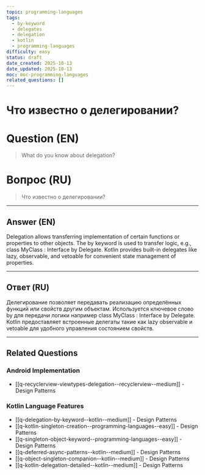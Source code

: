 ```yaml
---
topic: programming-languages
tags:
  - by-keyword
  - delegates
  - delegation
  - kotlin
  - programming-languages
difficulty: easy
status: draft
date_created: 2025-10-13
date_updated: 2025-10-13
moc: moc-programming-languages
related_questions: []
---
```


# Что известно о делегировании?

# Question (EN)
> What do you know about delegation?

# Вопрос (RU)
> Что известно о делегировании?

---

## Answer (EN)

Delegation allows transferring implementation of certain functions or properties to other objects. The by keyword is used to transfer logic, e.g., class MyClass : Interface by Delegate. Kotlin provides built-in delegates like lazy, observable, and vetoable for convenient state management of properties.

---

## Ответ (RU)

Делегирование позволяет передавать реализацию определённых функций или свойств другим объектам. Используется ключевое слово by для передачи логики например class MyClass : Interface by Delegate. Kotlin предоставляет встроенные делегаты такие как lazy observable и vetoable для удобного управления состоянием свойств.


---

## Related Questions

### Android Implementation
- [[q-recyclerview-viewtypes-delegation--recyclerview--medium]] - Design Patterns

### Kotlin Language Features
- [[q-delegation-by-keyword--kotlin--medium]] - Design Patterns
- [[q-kotlin-singleton-creation--programming-languages--easy]] - Design Patterns
- [[q-singleton-object-keyword--programming-languages--easy]] - Design Patterns
- [[q-deferred-async-patterns--kotlin--medium]] - Design Patterns
- [[q-object-singleton-companion--kotlin--medium]] - Design Patterns
- [[q-kotlin-delegation-detailed--kotlin--medium]] - Design Patterns
